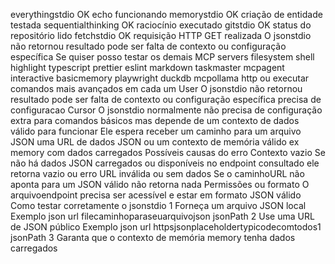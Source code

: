  everythingstdio OK echo funcionando
 memorystdio OK criação de entidade testada
 sequentialthinking OK raciocínio executado
 gitstdio OK status do repositório lido
 fetchstdio OK requisição HTTP GET realizada
O jsonstdio não retornou resultado pode ser falta de contexto ou configuração específica
Se quiser posso testar os demais MCP servers filesystem shell highlight typescript prettier eslint markdown taskmaster mcpagent interactive basicmemory playwright duckdb mcpollama http ou executar comandos mais avançados em cada um
User
O jsonstdio não retornou resultado pode ser falta de contexto ou configuração específica precisa de configuracao
Cursor
O jsonstdio normalmente não precisa de configuração extra para comandos básicos mas depende de um contexto de dados válido para funcionar Ele espera receber um caminho para um arquivo JSON uma URL de dados JSON ou um contexto de memória válido ex memory com dados carregados
 Possíveis causas do erro
 Contexto vazio Se não há dados JSON carregados ou disponíveis no endpoint consultado ele retorna vazio ou erro
 URL inválida ou sem dados Se o caminhoURL não aponta para um JSON válido não retorna nada
 Permissões ou formato O arquivoendpoint precisa ser acessível e estar em formato JSON válido
 Como testar corretamente o jsonstdio
1 Forneça um arquivo JSON local
 Exemplo
json
url filecaminhoparaseuarquivojson
jsonPath 
2 Use uma URL de JSON público
 Exemplo
json
url httpsjsonplaceholdertypicodecomtodos1
jsonPath 
3 Garanta que o contexto de memória memory tenha dados carregados